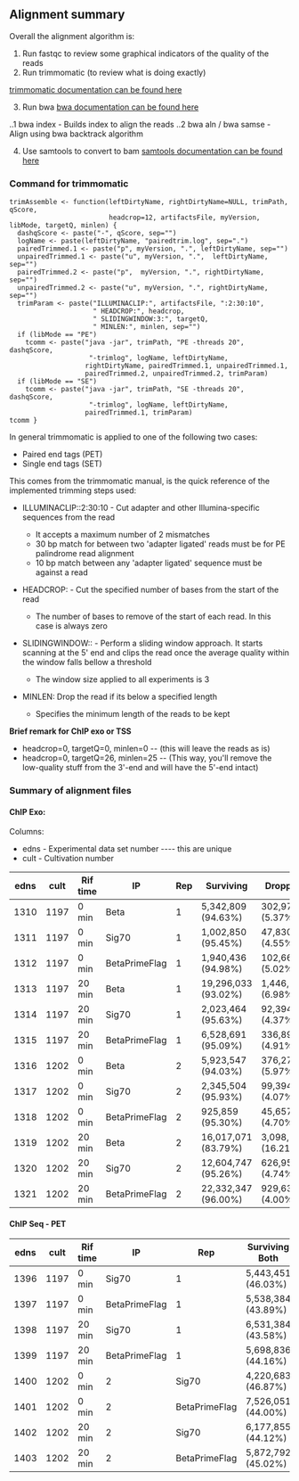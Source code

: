 
## Alignment summary

Overall the alignment algorithm is:

1. Run fastqc to review some graphical indicators of the quality of the reads
2. Run trimmomatic (to review what is doing exactly)

[trimmomatic documentation can be found here](http://www.usadellab.org/cms/uploads/supplementary/Trimmomatic/TrimmomaticManual_V0.30.pdf)


3. Run bwa [bwa documentation can be found here](http://bio-bwa.sourceforge.net/bwa.shtml)

 ..1 bwa index - Builds index to align the reads
 ..2 bwa aln / bwa samse - Align using bwa backtrack algorithm

4. Use samtools to convert to bam [samtools documentation can be found here](http://samtools.sourceforge.net/samtools.shtml)

### Command for trimmomatic

```
trimAssemble <- function(leftDirtyName, rightDirtyName=NULL, trimPath, qScore,
                         headcrop=12, artifactsFile, myVersion, libMode, targetQ, minlen) {
  dashqScore <- paste("-", qScore, sep="")
  logName <- paste(leftDirtyName, "pairedtrim.log", sep=".")
  pairedTrimmed.1 <- paste("p", myVersion, ".", leftDirtyName, sep="")
  unpairedTrimmed.1 <- paste("u", myVersion, ".",  leftDirtyName, sep="")
  pairedTrimmed.2 <- paste("p",  myVersion, ".", rightDirtyName, sep="")
  unpairedTrimmed.2 <- paste("u", myVersion, ".", rightDirtyName, sep="") 
  trimParam <- paste("ILLUMINACLIP:", artifactsFile, ":2:30:10", 
                     " HEADCROP:", headcrop,
                     " SLIDINGWINDOW:3:", targetQ,
                     " MINLEN:", minlen, sep="")
  if (libMode == "PE")
    tcomm <- paste("java -jar", trimPath, "PE -threads 20", dashqScore,
                    "-trimlog", logName, leftDirtyName,
                   rightDirtyName, pairedTrimmed.1, unpairedTrimmed.1, 
                   pairedTrimmed.2, unpairedTrimmed.2, trimParam)
  if (libMode == "SE")
    tcomm <- paste("java -jar", trimPath, "SE -threads 20", dashqScore,
                    "-trimlog", logName, leftDirtyName,
                   pairedTrimmed.1, trimParam)
tcomm }
```

In general trimmomatic is applied to one of the following two cases: 
- Paired end tags (PET)
- Single end tags (SET) 

This comes from the trimmomatic manual, is the quick reference of the implemented trimming steps used:
- ILLUMINACLIP:<artifactsFile>:2:30:10 - Cut adapter and other Illumina-specific sequences from the read 
  - It accepts a maximum number of 2 mismatches
  - 30 bp match for between two 'adapter ligated' reads must be for PE palindrome read alignment
  - 10 bp match between any 'adapter ligated' sequence must be against a read

- HEADCROP:<length> - Cut the specified number of bases from the start of the read
  - The number of bases to remove of the start of each read. In this case is always zero

- SLIDINGWINDOW:<window size>:<required quality> - Perform a sliding window approach. It starts scanning at the 5' end and clips the read once the average quality within the window falls bellow a threshold
  - The window size applied to all experiments is 3 

- MINLEN<length>: Drop the read if its below a specified length 
  - Specifies the minimum length of the reads to be kept

**Brief remark for ChIP exo or TSS**
+ headcrop=0, targetQ=0, minlen=0 -- (this will leave the reads as is)
+ headcrop=0, targetQ=26, minlen=25 -- (This way, you'll remove the low-quality stuff from the 3'-end and will have the 5'-end intact)

### Summary of alignment files

#### ChIP Exo:

Columns:
- edns - Experimental data set number ---- this are unique
- cult - Cultivation number 

|  edns |  cult  |  Rif time  |  IP |  Rep  |  Surviving | Dropped |
| ---   | ---    | ---        | --- | ---   | ---        | ---     |
| 1310  | 1197   | 0 min      | Beta | 1      |  5,342,809 (94.63%) | 302,971 (5.37%) |
| 1311  | 1197   | 0 min      | Sig70| 1      | 1,002,850 (95.45%) | 47,830 (4.55%)|
| 1312  | 1197   | 0 min      | BetaPrimeFlag | 1 | 1,940,436 (94.98%) | 102,665 (5.02%) |
| 1313  | 1197   | 20 min     | Beta | 1      | 19,296,033 (93.02%) | 1,446,921 (6.98%) |
| 1314  | 1197   | 20 min     | Sig70| 1      | 2,023,464 (95.63%)   | 92,394 (4.37%)  |
| 1315  | 1197   | 20 min     | BetaPrimeFlag | 1|6,528,691 (95.09%)  | 336,894 (4.91%) |
| 1316  | 1202   | 0 min      | Beta | 2      |  5,923,547 (94.03%) | 376,279 (5.97%) |
| 1317  | 1202   | 0 min      | Sig70| 2      | 2,345,504 (95.93%) | 99,394 (4.07%)|
| 1318  | 1202   | 0 min      | BetaPrimeFlag | 2 | 925,859 (95.30%) | 45,657 (4.70%) |
| 1319  | 1202   | 20 min     | Beta | 2      | 16,017,071 (83.79%) | 3,098,183 (16.21%) |
| 1320  | 1202   | 20 min     | Sig70| 2      | 12,604,747 (95.26%)   |  626,954 (4.74%) |
| 1321  | 1202   | 20 min     | BetaPrimeFlag |2 |  22,332,347 (96.00%) | 929,638 (4.00%) |


#### ChIP Seq - PET

|  edns |  cult  |  Rif time  |  IP |  Rep  |  Surviving Both | Fwd only surviving | Rev only surviving | Dropped |
| ---   | ---    | ---        | --- | ---   | ---             | ---                | ---                | ---     |
| 1396  | 1197   | 0 min   | Sig70 | 1   | 5,443,451 (46.03%) | 3,935,239 (33.28%) | 288,341 (2.44%) | 2,158,174 (18.25%) |
| 1397  | 1197   | 0 min   | BetaPrimeFlag | 1 | 5,538,384 (43.89%) | 4,222,720 (33.27%) | 301,975 (2.39%) | 2,554,625 (20.25%) |
| 1398  | 1197   | 20 min  | Sig70 | 1  | 6,531,384 (43.58%) | 5,061,549 (33.78%) | 299,762 (2.00%) | 3,093,077 (20.64%)|
| 1399  | 1197   | 20 min  | BetaPrimeFlag | 1  | 5,698,836 (44.16%) | 4,389,656 (34.02%)| 237,852 (1.84%) | 2,578,408 (19.98%) |
| 1400 | 1202 | 0 min | 2 | Sig70 | 4,220,683 (46.87%) | 3,035,014 (33.70%) | 183,440 (2.04%)  | 1,566,504 (17.39%) |
| 1401 | 1202 | 0 min | 2 | BetaPrimeFlag |  7,526,051 (44.00%)| 5,694,781 (33.29%) | 403,570 (2.36%)| 3,481,712 (20.35%) |
| 1402 | 1202 | 20 min | 2 | Sig70 | 6,177,855 (44.12%) |4,590,846 (32.78%) | 303,850 (2.17%)  |  2,930,447 (20.93%) |
| 1403 | 1202 | 20 min | 2 | BetaPrimeFlag | 5,872,792 (45.02%)| 4,286,199 (32.86%) | 292,163 (2.24%)| 2,594,642 (19.89%) |
